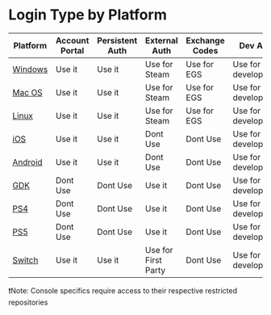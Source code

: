 # Login Type by Platform


| Platform | Account Portal              | Persistent Auth | External Auth       | Exchange Codes | Dev Auth            |
|----------|-----------------------------|-----------------|---------------------|----------------|---------------------|
| [Windows](readme_login.md)             | Use it         | Use it          | Use for Steam       | Use for EGS    | Use for development |
| [Mac OS](readme_login.md)              | Use it         | Use it          | Use for Steam       | Use for EGS    | Use for development |
| [Linux](readme_login.md)               | Use it         | Use it          | Use for Steam       | Use for EGS    | Use for development |
| [iOS](readme_login.md)                 | Use it         | Use it          | Dont Use            | Dont Use       | Use for development |
| [Android](readme_login.md)             | Use it         | Use it          | Dont Use            | Dont Use       | Use for development |
| [GDK](gdk/readme_gdk_login.md)            | Dont Use       | Dont Use        | Use it              | Dont Use       | Use for development |
| [PS4](ps4/readme_ps4_login.md)            | Dont Use       | Dont Use        | Use it              | Dont Use       | Use for development |
| [PS5](ps5/readme_ps5_login.md)            | Dont Use       | Dont Use        | Use it              | Dont Use       | Use for development |
| [Switch](switch/readme_switch_login.md)   | Use it         | Use it          | Use for First Party | Dont Use       | Use for development |

❗Note: Console specifics require access to their respective restricted repositories